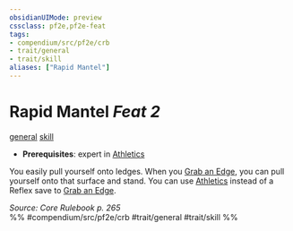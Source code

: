```yaml
---
obsidianUIMode: preview
cssclass: pf2e,pf2e-feat
tags:
- compendium/src/pf2e/crb
- trait/general
- trait/skill
aliases: ["Rapid Mantel"]
---
```

# Rapid Mantel  *Feat 2*  
[general](/rules/traits/general.md)  [skill](/rules/traits/skill.md)  

- **Prerequisites**: expert in [Athletics](/compendium/skills.md#Athletics)

You easily pull yourself onto ledges. When you [Grab an Edge](/rules/actions/grab-an-edge.md), you can pull yourself onto that surface and stand. You can use [Athletics](/compendium/skills.md#Athletics) instead of a Reflex save to [Grab an Edge](/rules/actions/grab-an-edge.md).

*Source: Core Rulebook p. 265*  
%% #compendium/src/pf2e/crb #trait/general #trait/skill %%